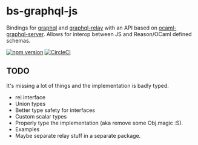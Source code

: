 # bs-graphql-js

Bindings for [graphql](https://github.com/graphql/graphql-js) and [graphql-relay](https://github.com/graphql/graphql-relay-js) with an API based on [ocaml-graphql-server](https://github.com/andreas/ocaml-graphql-server). Allows for interop between JS and Reason/OCaml defined schemas.

[![npm version](https://badge.fury.io/js/bs-graphql-js.svg)](https://badge.fury.io/js/bs-graphql-js)
[![CircleCI](https://circleci.com/gh/janicduplessis/bs-graphql-js.svg?style=svg)](https://circleci.com/gh/janicduplessis/bs-graphql-js)

## TODO

It's missing a lot of things and the implementation is badly typed.

- rei interface
- Union types
- Better type safety for interfaces
- Custom scalar types
- Properly type the implementation (aka remove some Obj.magic :S).
- Examples
- Maybe separate relay stuff in a separate package.
